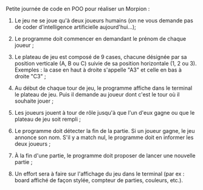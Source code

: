 Petite journée de code en POO pour réaliser un Morpion :

1. Le jeu ne se joue qu'à deux joueurs humains (on ne vous demande pas de coder d'intelligence artificielle aujourd'hui…);

2. Le programme doit commencer en demandant le prénom de chaque joueur ;

3. Le plateau de jeu est composé de 9 cases, chacune désignée par sa position verticale (A, B ou C) suivie de sa position horizontale (1, 2 ou 3). Exemples : la case en haut à droite s'appelle "A3" et celle en bas à droite "C3" ;

4. Au début de chaque tour de jeu, le programme affiche dans le terminal le plateau de jeu. Puis il demande au joueur dont c'est le tour où il souhaite jouer ;

5. Les joueurs jouent à tour de rôle jusqu'à que l'un d'eux gagne ou que le plateau de jeu soit rempli ;

6. Le programme doit détecter la fin de la partie. Si un joueur gagne, le jeu annonce son nom. S'il y a match nul, le programme doit en informer les deux joueurs ;

7. À la fin d'une partie, le programme doit proposer de lancer une nouvelle partie ;

8. Un effort sera à faire sur l'affichage du jeu dans le terminal (par ex : board affiché de façon stylée, compteur de parties, couleurs, etc.).
